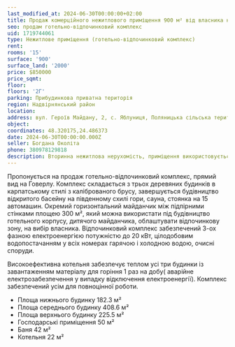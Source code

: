 ```yaml
---
last_modified_at: 2024-06-30T00:00:00+02:00
title: Продаж комерційного нежитлового приміщення 900 м² від власника на Героїв Майдану в с. Яблуниця
seo: продам готельно-відпочинковий комплекс
uid: 1719744061
type: Нежитлове приміщення (готельно-відпочинковий комплекс)
rent:
rooms: '15'
surface: '900'
surface_land: '2000'
price: $850000
price_sqmt:
floor:
floors: '2Г'
parking: Прибудинкова приватна територія
region: Надвірнянський район
location:
address: вул. Героїв Майдану, 2, с. Яблуниця, Поляницька сільська територіальна громада
object:
coordinates: 48.320175,24.486373
date: 2024-06-30T00:00:00.000Z
seller: Богдана Околіта
phone: 380978129818
description: Вторинна нежитлова нерухомість, приміщення використовується як готельно-відпочинковий комплекс
---
```


Пропонується на продаж готельно-відпочинковий комплекс, прямий вид на Говерлу. Комплекс складається з трьох деревяних будинків в карпатському стилі з каліброваного брусу, завершується будівництво відкритого басейну на південному схилі гори, сауна, стоянка на 15 автомашин. Окремий горизонтальний майданчик між підпірними стінками площею 300 м², який можна використати під будівництво готельного корпусу, дитячого майданчика, облаштувати відпочинкову зону, на вибір власника. Відпочинковий комплекс забезпечений 3-ох фазною електроенергією потужністю до 20 кВт, цілодобовим водопостачанням у всіх номерах гарячою і холодною водою, очисні споруди.

Високоефективна котельня забезпечує теплом усі три будинки із завантаженням матеріалу для горіння 1 раз на добу( аварійне електрозабезпечення у випадку відключення електроенергії). Комплекс забезпечений усім для повноцінної роботи.

- Площа нижнього будинку 182.3 м²
- Площа середнього будинку 408.6 м²
- Площа верхнього будинку 225.5 м²
- Господарські приміщення 50 м²
- Баня 42 м²
- Котельня 22 м²
